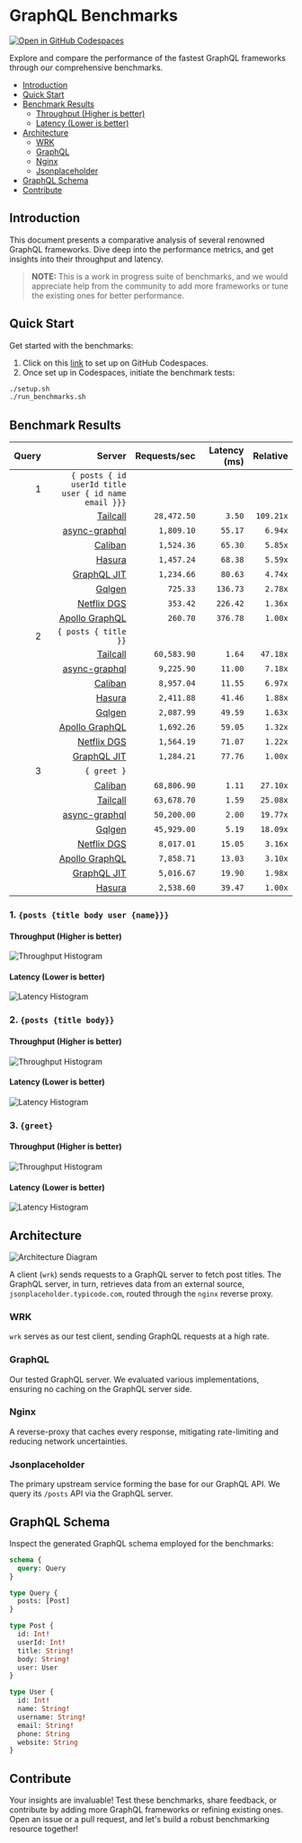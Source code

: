 # GraphQL Benchmarks <!-- omit from toc -->

[![Open in GitHub Codespaces](https://github.com/codespaces/badge.svg)](https://codespaces.new/tailcallhq/graphql-benchmarks)

Explore and compare the performance of the fastest GraphQL frameworks through our comprehensive benchmarks.

- [Introduction](#introduction)
- [Quick Start](#quick-start)
- [Benchmark Results](#benchmark-results)
  - [Throughput (Higher is better)](#throughput-higher-is-better)
  - [Latency (Lower is better)](#latency-lower-is-better)
- [Architecture](#architecture)
  - [WRK](#wrk)
  - [GraphQL](#graphql)
  - [Nginx](#nginx)
  - [Jsonplaceholder](#jsonplaceholder)
- [GraphQL Schema](#graphql-schema)
- [Contribute](#contribute)

[Tailcall]: https://github.com/tailcallhq/tailcall
[Gqlgen]: https://github.com/99designs/gqlgen
[Apollo GraphQL]: https://github.com/apollographql/apollo-server
[Netflix DGS]: https://github.com/netflix/dgs-framework
[Caliban]: https://github.com/ghostdogpr/caliban
[async-graphql]: https://github.com/async-graphql/async-graphql
[Hasura]: https://github.com/hasura/graphql-engine
[GraphQL JIT]: https://github.com/zalando-incubator/graphql-jit

## Introduction

This document presents a comparative analysis of several renowned GraphQL frameworks. Dive deep into the performance metrics, and get insights into their throughput and latency.

> **NOTE:** This is a work in progress suite of benchmarks, and we would appreciate help from the community to add more frameworks or tune the existing ones for better performance.

## Quick Start

Get started with the benchmarks:

1. Click on this [link](https://codespaces.new/tailcallhq/graphql-benchmarks) to set up on GitHub Codespaces.
2. Once set up in Codespaces, initiate the benchmark tests:

```bash
./setup.sh
./run_benchmarks.sh
```

## Benchmark Results

<!-- PERFORMANCE_RESULTS_START -->

| Query | Server | Requests/sec | Latency (ms) | Relative |
|-------:|--------:|--------------:|--------------:|---------:|
| 1 | `{ posts { id userId title user { id name email }}}` |
|| [Tailcall] | `28,472.50` | `3.50` | `109.21x` |
|| [async-graphql] | `1,809.10` | `55.17` | `6.94x` |
|| [Caliban] | `1,524.36` | `65.30` | `5.85x` |
|| [Hasura] | `1,457.24` | `68.38` | `5.59x` |
|| [GraphQL JIT] | `1,234.66` | `80.63` | `4.74x` |
|| [Gqlgen] | `725.33` | `136.73` | `2.78x` |
|| [Netflix DGS] | `353.42` | `226.42` | `1.36x` |
|| [Apollo GraphQL] | `260.70` | `376.78` | `1.00x` |
| 2 | `{ posts { title }}` |
|| [Tailcall] | `60,583.90` | `1.64` | `47.18x` |
|| [async-graphql] | `9,225.90` | `11.00` | `7.18x` |
|| [Caliban] | `8,957.04` | `11.55` | `6.97x` |
|| [Hasura] | `2,411.88` | `41.46` | `1.88x` |
|| [Gqlgen] | `2,087.99` | `49.59` | `1.63x` |
|| [Apollo GraphQL] | `1,692.26` | `59.05` | `1.32x` |
|| [Netflix DGS] | `1,564.19` | `71.07` | `1.22x` |
|| [GraphQL JIT] | `1,284.21` | `77.76` | `1.00x` |
| 3 | `{ greet }` |
|| [Caliban] | `68,806.90` | `1.11` | `27.10x` |
|| [Tailcall] | `63,678.70` | `1.59` | `25.08x` |
|| [async-graphql] | `50,200.00` | `2.00` | `19.77x` |
|| [Gqlgen] | `45,929.00` | `5.19` | `18.09x` |
|| [Netflix DGS] | `8,017.01` | `15.05` | `3.16x` |
|| [Apollo GraphQL] | `7,858.71` | `13.03` | `3.10x` |
|| [GraphQL JIT] | `5,016.67` | `19.90` | `1.98x` |
|| [Hasura] | `2,538.60` | `39.47` | `1.00x` |

<!-- PERFORMANCE_RESULTS_END -->



### 1. `{posts {title body user {name}}}`
#### Throughput (Higher is better)

![Throughput Histogram](assets/req_sec_histogram1.png)

#### Latency (Lower is better)

![Latency Histogram](assets/latency_histogram1.png)

### 2. `{posts {title body}}`
#### Throughput (Higher is better)

![Throughput Histogram](assets/req_sec_histogram2.png)

#### Latency (Lower is better)

![Latency Histogram](assets/latency_histogram2.png)

### 3. `{greet}`
#### Throughput (Higher is better)

![Throughput Histogram](assets/req_sec_histogram3.png)

#### Latency (Lower is better)

![Latency Histogram](assets/latency_histogram3.png)

## Architecture

![Architecture Diagram](assets/architecture.png)

A client (`wrk`) sends requests to a GraphQL server to fetch post titles. The GraphQL server, in turn, retrieves data from an external source, `jsonplaceholder.typicode.com`, routed through the `nginx` reverse proxy.

### WRK

`wrk` serves as our test client, sending GraphQL requests at a high rate.

### GraphQL

Our tested GraphQL server. We evaluated various implementations, ensuring no caching on the GraphQL server side.

### Nginx

A reverse-proxy that caches every response, mitigating rate-limiting and reducing network uncertainties.

### Jsonplaceholder

The primary upstream service forming the base for our GraphQL API. We query its `/posts` API via the GraphQL server.

## GraphQL Schema

Inspect the generated GraphQL schema employed for the benchmarks:

```graphql
schema {
  query: Query
}

type Query {
  posts: [Post]
}

type Post {
  id: Int!
  userId: Int!
  title: String!
  body: String!
  user: User
}

type User {
  id: Int!
  name: String!
  username: String!
  email: String!
  phone: String
  website: String
}
```

## Contribute

Your insights are invaluable! Test these benchmarks, share feedback, or contribute by adding more GraphQL frameworks or refining existing ones. Open an issue or a pull request, and let's build a robust benchmarking resource together!
